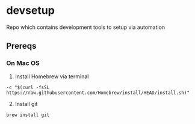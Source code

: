 # devsetup
Repo which contains development tools to setup via automation

## Prereqs

### On Mac OS


1. Install Homebrew via terminal
  
  `-c "$(curl -fsSL https://raw.githubusercontent.com/Homebrew/install/HEAD/install.sh)"`
  
2. Install git

  `brew install git`
